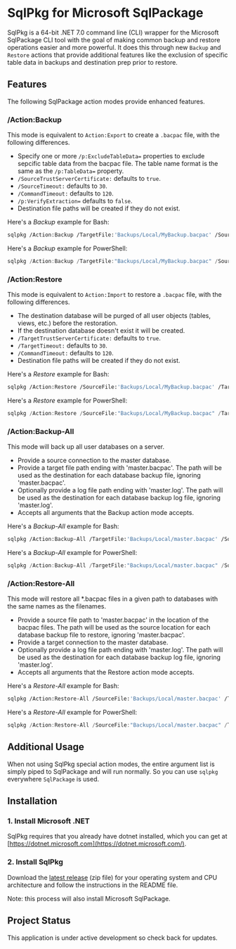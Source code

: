 # SqlPkg for Microsoft SqlPackage

SqlPkg is a 64-bit .NET 7.0 command line (CLI) wrapper for the Microsoft SqlPackage CLI tool with the goal of making common backup and restore operations easier and more powerful. It does this through new `Backup` and `Restore` actions that provide additional features like the exclusion of specific table data in backups and destination prep prior to restore.

## Features

The following SqlPackage action modes provide enhanced features.

### /Action:Backup

This mode is equivalent to `Action:Export` to create a `.bacpac` file, with the following differences.

- Specify one or more `/p:ExcludeTableData=` properties to exclude sepcific table data from the bacpac file. The table name format is the same as the `/p:TableData=` property.
- `/SourceTrustServerCertificate:` defaults to `true`.
- `/SourceTimeout:` defaults to `30`.
- `/CommandTimeout:` defaults to `120`.
- `/p:VerifyExtraction=` defaults to `false`.
- Destination file paths will be created if they do not exist.

Here's a *Backup* example for Bash:

```bash
sqlpkg /Action:Backup /TargetFile:'Backups/Local/MyBackup.bacpac' /SourceServerName:'mydatabase.net,1433' /SourceDatabaseName:'MyDatabase' /SourceUser:'sa' /SourcePassword:'MyP@ssw0rd' /p:ExcludeTableData='[dbo].[Log]' /p:ExcludeTableData='[dbo].[IpAddresses]'
```

Here's a *Backup* example for PowerShell:

```powershell
sqlpkg /Action:Backup /TargetFile:"Backups/Local/MyBackup.bacpac" /SourceServerName:"mydatabase.net,1433" /SourceDatabaseName:MyDatabase /SourceUser:sa /SourcePassword:MyP@ssw0rd /p:ExcludeTableData=[dbo].[Log] /p:ExcludeTableData=[dbo].[IpAddresses]
```

### /Action:Restore

This mode is equivalent to `Action:Import` to restore a `.bacpac` file, with the following differences.

- The destination database will be purged of all user objects (tables, views, etc.) before the restoration.
- If the destination database doesn't exist it will be created.
- `/TargetTrustServerCertificate:` defaults to `true`.
- `/TargetTimeout:` defaults to `30`.
- `/CommandTimeout:` defaults to `120`.
- Destination file paths will be created if they do not exist.

Here's a *Restore* example for Bash:

```bash
sqlpkg /Action:Restore /SourceFile:'Backups/Local/MyBackup.bacpac' /TargetServerName:'mydatabase.net,1433' /TargetDatabaseName:'MyDatabase' /TargetUser:'sa' /TargetPassword:'MyP@ssw0rd'
```

Here's a *Restore* example for PowerShell:

```powershell
sqlpkg /Action:Restore /SourceFile:"Backups/Local/MyBackup.bacpac" /TargetServerName:"mydatabase.net,1433" /TargetDatabaseName:MyDatabase /TargetUser:sa /TargetPassword:MyP@ssw0rd
```

### /Action:Backup-All

This mode will back up all user databases on a server.

- Provide a source connection to the master database.
- Provide a target file path ending with 'master.bacpac'. The path will be used as the destination for each database backup file, ignoring 'master.bacpac'.
- Optionally provide a log file path ending with 'master.log'. The path will be used as the destination for each database backup log file, ignoring 'master.log'.
- Accepts all arguments that the Backup action mode accepts.

Here's a *Backup-All* example for Bash:

```bash
sqlpkg /Action:Backup-All /TargetFile:'Backups/Local/master.bacpac' /SourceServerName:'mydatabase.net,1433' /SourceDatabaseName:'master' /SourceUser:'sa' /SourcePassword:'MyP@ssw0rd' /p:ExcludeTableData='[dbo].[Log]' /p:ExcludeTableData='[dbo].[IpAddresses]'
```

Here's a *Backup-All* example for PowerShell:

```powershell
sqlpkg /Action:Backup-All /TargetFile:"Backups/Local/master.bacpac" /SourceServerName:"mydatabase.net,1433" /SourceDatabaseName:master /SourceUser:sa /SourcePassword:MyP@ssw0rd /p:ExcludeTableData=[dbo].[Log] /p:ExcludeTableData=[dbo].[IpAddresses]
```

### /Action:Restore-All

This mode will restore all \*.bacpac files in a given path to databases with the same names as the filenames.

- Provide a source file path to 'master.bacpac' in the location of the bacpac files. The path will be used as the source location for each database backup file to restore, ignoring 'master.bacpac'.
- Provide a target connection to the master database.
- Optionally provide a log file path ending with 'master.log'. The path will be used as the destination for each database backup log file, ignoring 'master.log'.
- Accepts all arguments that the Restore action mode accepts.

Here's a *Restore-All* example for Bash:

```bash
sqlpkg /Action:Restore-All /SourceFile:'Backups/Local/master.bacpac' /TargetServerName:'mydatabase.net,1433' /TargetDatabaseName:'master' /TargetUser:'sa' /TargetPassword:'MyP@ssw0rd'
```

Here's a *Restore-All* example for PowerShell:

```powershell
sqlpkg /Action:Restore-All /SourceFile:"Backups/Local/master.bacpac" /TargetServerName:"mydatabase.net,1433" /TargetDatabaseName:master /TargetUser:sa /TargetPassword:MyP@ssw0rd
```

## Additional Usage

When not using SqlPkg special action modes, the entire argument list is simply piped to SqlPackage and will run normally. So you can use `sqlpkg` everywhere `SqlPackage` is used.

## Installation

### 1. Install Microsoft .NET

SqlPkg requires that you already have dotnet installed, which you can get at [https://dotnet.microsoft.com](https://dotnet.microsoft.com/).

### 2. Install SqlPkg

Download the [latest release](https://github.com/argentini/Argentini.SqlPkg/releases) (zip file) for your operating system and CPU architecture and follow the instructions in the README file.

Note: this process will also install Microsoft SqlPackage.

## Project Status

This application is under active development so check back for updates.
